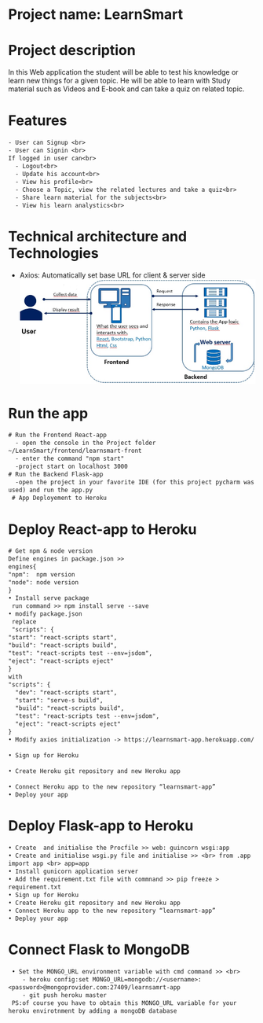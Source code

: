 # Project name: LearnSmart 
# Project description
  In this Web application the student will be able to test his knowledge or learn new things for a given topic. 
  He will be able to learn with Study material such as Videos and E-book  and can take a quiz on related topic. 
  
# Features
    - User can Signup <br>
    - User can Signin <br>
    If logged in user can<br>
      - Logout<br>
      - Update his account<br>
      - View his profile<br>
      - Choose a Topic, view the related lectures and take a quiz<br>
      - Share learn material for the subjects<br>
      - View his learn analystics<br>
# Technical architecture and Technologies
  - Axios: Automatically set base URL for client & server side<br>
![architechture](architechture.jpg)
# Run the app
    # Run the Frontend React-app
      - open the console in the Project folder ~/LearnSmart/frontend/learnsmart-front
      - enter the command "npm start"
      -project start on localhost 3000
    # Run the Backend Flask-app
      -open the project in your favorite IDE (for this project pycharm was used) and run the app.py
     # App Deployement to Heroku
# Deploy React-app to Heroku
    # Get npm & node version
    Define engines in package.json >>
    engines{
    "npm":  npm version 
    "node": node version
    }
    • Install serve package
     run command >> npm install serve --save
    • modify package.json
     replace 
     "scripts": {
    "start": "react-scripts start",
    "build": "react-scripts build",
    "test": "react-scripts test --env=jsdom",
    "eject": "react-scripts eject"
    }
    with 
    "scripts": {
      "dev": "react-scripts start",
      "start": "serve-s build",
      "build": "react-scripts build",
      "test": "react-scripts test --env=jsdom",
      "eject": "react-scripts eject"
    }
    • Modify axios initialization -> https://learnsmart-app.herokuapp.com/

    • Sign up for Heroku
   
    • Create Heroku git repository and new Heroku app

    • Connect Heroku app to the new repository “learnsmart-app”
    • Deploy your app
      
# Deploy Flask-app to Heroku
    • Create  and initialise the Procfile >> web: guincorn wsgi:app
    • Create and initialise wsgi.py file and initialise >> <br> from .app import app <br> app=app
    • Install gunicorn application server
    • Add the requirement.txt file with commnand >> pip freeze > requirement.txt
    • Sign up for Heroku
    • Create Heroku git repository and new Heroku app
    • Connect Heroku app to the new repository “learnsmart-app”
    • Deploy your app
# Connect Flask to MongoDB 
     • Set the MONGO_URL environment variable with cmd command >> <br>
        - heroku config:set MONGO_URL=mongodb://<username>:<password>@mongoprovider.com:27409/learnsamrt-app
        - git push heroku master
     PS:of course you have to obtain this MONGO_URL variable for your heroku envirotnment by adding a mongoDB database
      
